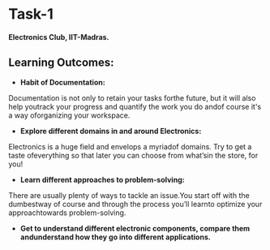 # Task-1

#### **Electronics Club, IIT-Madras.**

## Learning Outcomes:

* **Habit of Documentation:**

Documentation is not only to retain your tasks forthe future, but it will also help youtrack your progress and quantify the work you do andof course it's a way oforganizing your workspace.

* **Explore different domains in and around Electronics:**

Electronics is a huge field and envelops a myriadof domains. Try to get a taste ofeverything so that later you can choose from what’sin the store, for you!

* **Learn different approaches to problem-solving:**

There are usually plenty of ways to tackle an issue.You start off with the dumbestway of course and through the process you’ll learnto optimize your approachtowards problem-solving.

* **Get to understand different electronic components, compare them andunderstand how they go into different applications.**